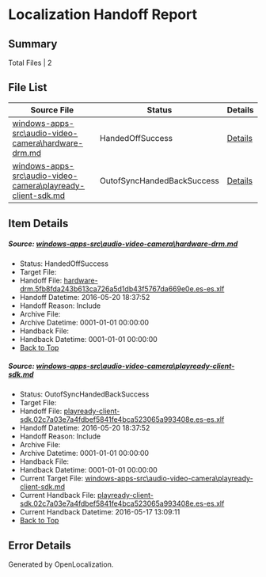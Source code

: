 # <a name='report-top'></a> Localization Handoff Report

## Summary
 Total Files | 2

## File List
 Source File | Status | Details 
 ----------- | ------ | ------- 
 [windows-apps-src\audio-video-camera\hardware-drm.md](https://github.com/Microsoft/windows-apps/blob/019662f49bd91a9fff0ef7e7e0963c9ad70017f5/windows-apps-src/audio-video-camera/hardware-drm.md) | HandedOffSuccess | [Details](#0f2d757b94e66ecfa1fa04bbc1b3b0e956184272472)
 [windows-apps-src\audio-video-camera\playready-client-sdk.md](https://github.com/Microsoft/windows-apps/blob/019662f49bd91a9fff0ef7e7e0963c9ad70017f5/windows-apps-src/audio-video-camera/playready-client-sdk.md) | OutofSyncHandedBackSuccess | [Details](#4db0016803b41149452d6c1fc74be5fa54056c6e484)

## Item Details
##### <a name='0f2d757b94e66ecfa1fa04bbc1b3b0e956184272472'></a> Source: [windows-apps-src\audio-video-camera\hardware-drm.md](https://github.com/Microsoft/windows-apps/blob/019662f49bd91a9fff0ef7e7e0963c9ad70017f5/windows-apps-src/audio-video-camera/hardware-drm.md)
* Status: HandedOffSuccess
* Target File: 
* Handoff File: [hardware-drm.5fb8fda243b613ca726a5d1db43f5767da669e0e.es-es.xlf](https://github.com/Microsoft/WDG.handoff/blob/22934bc2e4f32c7bc6188ccc69d60da25d8bb703/ol-handoff/Microsoft/windows-apps.es-es/master/hardware-drm.5fb8fda243b613ca726a5d1db43f5767da669e0e.es-es.xlf)
* Handoff Datetime: 2016-05-20 18:37:52
* Handoff Reason: Include
* Archive File: 
* Archive Datetime: 0001-01-01 00:00:00
* Handback File: 
* Handback Datetime: 0001-01-01 00:00:00
* [Back to Top](#report-top)

##### <a name='4db0016803b41149452d6c1fc74be5fa54056c6e484'></a> Source: [windows-apps-src\audio-video-camera\playready-client-sdk.md](https://github.com/Microsoft/windows-apps/blob/019662f49bd91a9fff0ef7e7e0963c9ad70017f5/windows-apps-src/audio-video-camera/playready-client-sdk.md)
* Status: OutofSyncHandedBackSuccess
* Target File: 
* Handoff File: [playready-client-sdk.02c7a03e7a4fdbef5841fe4bca523065a993408e.es-es.xlf](https://github.com/Microsoft/WDG.handoff/blob/22934bc2e4f32c7bc6188ccc69d60da25d8bb703/ol-handoff/Microsoft/windows-apps.es-es/master/playready-client-sdk.02c7a03e7a4fdbef5841fe4bca523065a993408e.es-es.xlf)
* Handoff Datetime: 2016-05-20 18:37:52
* Handoff Reason: Include
* Archive File: 
* Archive Datetime: 0001-01-01 00:00:00
* Handback File: 
* Handback Datetime: 0001-01-01 00:00:00
* Current Target File: [windows-apps-src\audio-video-camera\playready-client-sdk.md](https://github.com/Microsoft/windows-apps.es-es/blob/7dcbfae35ea17d3ff54786dbe6685f0b85d4b457/windows-apps-src/audio-video-camera/playready-client-sdk.md)
* Current Handback File: [playready-client-sdk.02c7a03e7a4fdbef5841fe4bca523065a993408e.es-es.xlf](https://github.com/Microsoft/WDG.handback/blob/929c279e2739541b14e86f08ef82e2ddb5a4e4cc/ol-handback/Microsoft/windows-apps.es-es/master/playready-client-sdk.02c7a03e7a4fdbef5841fe4bca523065a993408e.es-es.xlf)
* Current Handback Datetime: 2016-05-17 13:09:11
* [Back to Top](#report-top)


## Error Details

Generated by OpenLocalization.
